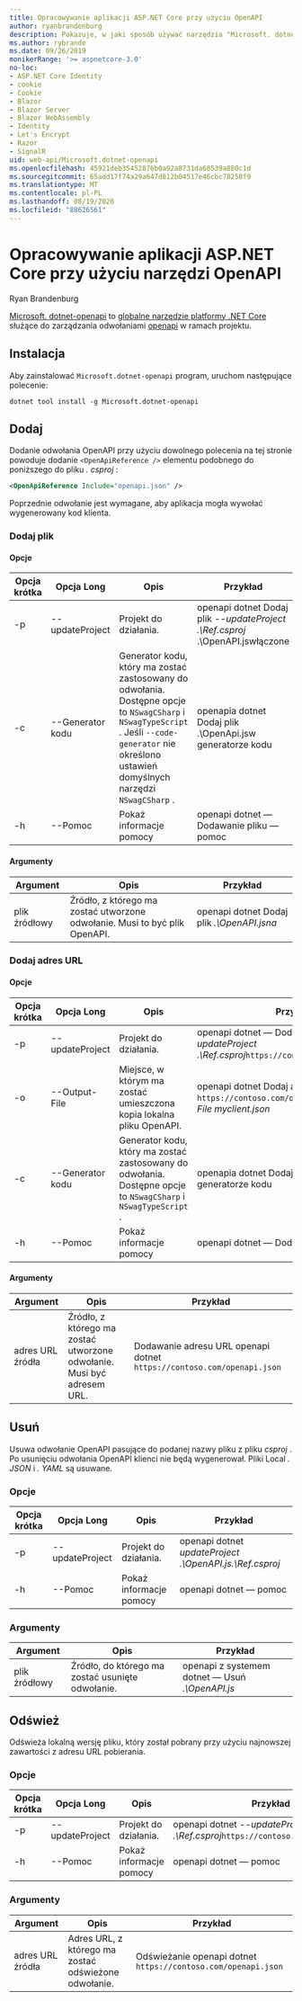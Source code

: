 ```yaml
---
title: Opracowywanie aplikacji ASP.NET Core przy użyciu OpenAPI
author: ryanbrandenburg
description: Pokazuje, w jaki sposób używać narzędzia "Microsoft. dotnet-openapi" w celu dodawania odwołań do plików OpenAPI.
ms.author: rybrande
ms.date: 09/26/2019
monikerRange: '>= aspnetcore-3.0'
no-loc:
- ASP.NET Core Identity
- cookie
- Cookie
- Blazor
- Blazor Server
- Blazor WebAssembly
- Identity
- Let's Encrypt
- Razor
- SignalR
uid: web-api/Microsoft.dotnet-openapi
ms.openlocfilehash: 45921deb35452876b0a92a8731da68539a880c1d
ms.sourcegitcommit: 65add17f74a29a647d812b04517e46cbc78258f9
ms.translationtype: MT
ms.contentlocale: pl-PL
ms.lasthandoff: 08/19/2020
ms.locfileid: "88626561"
---
```

# <a name="develop-aspnet-core-apps-using-openapi-tools"></a>Opracowywanie aplikacji ASP.NET Core przy użyciu narzędzi OpenAPI

Ryan Brandenburg

[Microsoft. dotnet-openapi](https://www.nuget.org/packages/Microsoft.dotnet-openapi) to [globalne narzędzie platformy .NET Core](/dotnet/core/tools/global-tools) służące do zarządzania odwołaniami [openapi](https://github.com/OAI/OpenAPI-Specification) w ramach projektu.

## <a name="installation"></a>Instalacja

Aby zainstalować `Microsoft.dotnet-openapi` program, uruchom następujące polecenie:

```dotnetcli
dotnet tool install -g Microsoft.dotnet-openapi
```

## <a name="add"></a>Dodaj

Dodanie odwołania OpenAPI przy użyciu dowolnego polecenia na tej stronie powoduje dodanie `<OpenApiReference />` elementu podobnego do poniższego do pliku *. csproj* :

```xml
<OpenApiReference Include="openapi.json" />
```

Poprzednie odwołanie jest wymagane, aby aplikacja mogła wywołać wygenerowany kod klienta.

<!-- TODO: Restore after https://github.com/dotnet/AspNetCore/issues/12738
### Add Project

#### Options

| Short option | Long option | Description | Example |
|-------|------|-------|---------|
| -p|--project | The project to operate on. |dotnet openapi add project *--project .\Ref.csproj* ../Ref/ProjRef.csproj |

#### Arguments

|  Argument  | Description | Example |
|-------------|-------------|---------|
| source-file | The source to create a reference from. Must be a project file. |dotnet openapi add project *../Ref/ProjRef.csproj* | -->

### <a name="add-file"></a>Dodaj plik

#### <a name="options"></a>Opcje

| Opcja krótka| Opcja Long| Opis | Przykład |
|-------|------|-------|---------|
| -p|--updateProject | Projekt do działania. |openapi dotnet Dodaj plik *--updateProject .\Ref.csproj* .\OpenAPI.jswłączone |
| -c|--Generator kodu| Generator kodu, który ma zostać zastosowany do odwołania. Dostępne opcje to `NSwagCSharp` i `NSwagTypeScript` . Jeśli `--code-generator` nie określono ustawień domyślnych narzędzi `NSwagCSharp` .|openapia dotnet Dodaj plik .\OpenApi.jsw generatorze kodu
| -h|--Pomoc|Pokaż informacje pomocy|openapi dotnet — Dodawanie pliku — pomoc|

#### <a name="arguments"></a>Argumenty

|  Argument  | Opis | Przykład |
|-------------|-------------|---------|
| plik źródłowy | Źródło, z którego ma zostać utworzone odwołanie. Musi to być plik OpenAPI. |openapi dotnet Dodaj plik *.\OpenAPI.jsna* |

### <a name="add-url"></a>Dodaj adres URL

#### <a name="options"></a>Opcje

| Opcja krótka| Opcja Long| Opis | Przykład |
|-------|------|-------------|---------|
| -p|--updateProject | Projekt do działania. |openapi dotnet — Dodaj adres URL *--updateProject .\Ref.csproj*`https://contoso.com/openapi.json` |
| -o|--Output-File | Miejsce, w którym ma zostać umieszczona kopia lokalna pliku OpenAPI. |openapi dotnet Dodaj adres URL- `https://contoso.com/openapi.json` *-Output-File myclient.json* |
| -c|--Generator kodu| Generator kodu, który ma zostać zastosowany do odwołania. Dostępne opcje to `NSwagCSharp` i `NSwagTypeScript` . |openapia dotnet Dodaj plik .\OpenApi.jsw generatorze kodu
| -h|--Pomoc|Pokaż informacje pomocy|openapi dotnet — Dodaj adres URL — pomoc|

#### <a name="arguments"></a>Argumenty

|  Argument  | Opis | Przykład |
|-------------|-------------|---------|
| adres URL źródła | Źródło, z którego ma zostać utworzone odwołanie. Musi być adresem URL. |Dodawanie adresu URL openapi dotnet `https://contoso.com/openapi.json` |

## <a name="remove"></a>Usuń

Usuwa odwołanie OpenAPI pasujące do podanej nazwy pliku z pliku *csproj* . Po usunięciu odwołania OpenAPI klienci nie będą wygenerował. Pliki Local *. JSON* i *. YAML* są usuwane.

### <a name="options"></a>Opcje

| Opcja krótka| Opcja Long| Opis| Przykład |
|-------|------|------------|---------|
| -p|--updateProject | Projekt do działania. |openapi dotnet *updateProject .\OpenAPI.js.\Ref.csproj* |
| -h|--Pomoc|Pokaż informacje pomocy|openapi dotnet — pomoc|

### <a name="arguments"></a>Argumenty

|  Argument  | Opis| Przykład |
| ------------|------------|---------|
| plik źródłowy | Źródło, do którego ma zostać usunięte odwołanie. |openapi z systemem dotnet — Usuń *.\OpenAPI.js* |

## <a name="refresh"></a>Odśwież

Odświeża lokalną wersję pliku, który został pobrany przy użyciu najnowszej zawartości z adresu URL pobierania.

### <a name="options"></a>Opcje

| Opcja krótka| Opcja Long| Opis | Przykład |
|-------|------|-------------|---------|
| -p|--updateProject | Projekt do działania. | openapi dotnet *--updateProject .\Ref.csproj*`https://contoso.com/openapi.json` |
| -h|--Pomoc|Pokaż informacje pomocy|openapi dotnet — pomoc|

### <a name="arguments"></a>Argumenty

|  Argument  | Opis | Przykład |
| ------------|-------------|---------|
| adres URL źródła | Adres URL, z którego ma zostać odświeżone odwołanie. | Odświeżanie openapi dotnet `https://contoso.com/openapi.json` |
